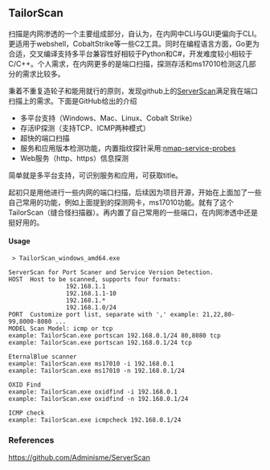 ## TailorScan


扫描是内网渗透的一个主要组成部分，自认为，在内网中CLI与GUI更偏向于CLI。更适用于webshell，CobaltStrike等一些C2工具。同时在编程语言方面，Go更为合适，交叉编译支持多平台兼容性好相较于Python和C#，开发难度较小相较于C/C++。个人需求，在内网更多的是端口扫描，探测存活和ms17010检测这几部分的需求比较多。

秉着不重复造轮子和能用就行的原则，发现github上的[ServerScan](https://github.com/Adminisme/ServerScan)满足我在端口扫描上的需求。下面是GitHub给出的介绍

- 多平台支持（Windows、Mac、Linux、Cobalt Strike）
- 存活IP探测（支持TCP、ICMP两种模式）
- 超快的端口扫描
- 服务和应用版本检测功能，内置指纹探针采用:[nmap-service-probes](https://raw.githubusercontent.com/nmap/nmap/master/nmap-service-probes)
- Web服务（http、https）信息探测

简单就是多平台支持，可识别服务和应用，可获取title。

起初只是用他进行一些内网的端口扫描，后续因为项目开源，开始在上面加了一些自己常用的功能，例如上面提到的探测网卡，ms17010功能。就有了这个TailorScan（缝合怪扫描器）。再内置了自己常用的一些端口，在内网渗透中还是挺好用的。

#### Usage

```
 > TailorScan_windows_amd64.exe

ServerScan for Port Scaner and Service Version Detection.
HOST  Host to be scanned, supports four formats:
                192.168.1.1
                192.168.1.1-10
                192.168.1.*
                192.168.1.0/24
PORT  Customize port list, separate with ',' example: 21,22,80-99,8000-8080 ...
MODEL Scan Model: icmp or tcp
example: TailorScan.exe portscan 192.168.0.1/24 80,8080 tcp
example: TailorScan.exe portscan 192.168.0.1/24 tcp

EternalBlue scanner
example: TailorScan.exe ms17010 -i 192.168.0.1
example: TailorScan.exe ms17010 -n 192.168.0.1/24

OXID Find
example: TailorScan.exe oxidfind -i 192.168.0.1
example: TailorScan.exe oxidfind -n 192.168.0.1/24

ICMP check
example: TailorScan.exe icmpcheck 192.168.0.1/24
```

### References

https://github.com/Adminisme/ServerScan
